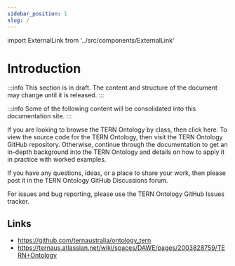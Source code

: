 ```yaml
---
sidebar_position: 1
slug: /
---
```


import ExternalLink from '../src/components/ExternalLink'

# Introduction

:::info
This section is in draft. The content and structure of the document may change until it is released.
:::

:::info
Some of the following content will be consolidated into this documentation site.
:::

If you are looking to browse the TERN Ontology by class, then click <ExternalLink href="/viewers/tern-ontology">here</ExternalLink>. To view the source code for the TERN Ontology, then visit the <ExternalLink href="https://github.com/ternaustralia/ontology_tern">TERN Ontology GitHub repository</ExternalLink>. Otherwise, continue through the documentation to get an in-depth background into the TERN Ontology and details on how to apply it in practice with worked examples.

If you have any questions, ideas, or a place to share your work, then please post it in the <ExternalLink href="https://github.com/ternaustralia/ontology_tern/discussions">TERN Ontology GitHub Discussions forum</ExternalLink>.

For issues and bug reporting, please use the <ExternalLink href="https://github.com/ternaustralia/ontology_tern/issues">TERN Ontology GitHub Issues tracker</ExternalLink>.

## Links

- https://github.com/ternaustralia/ontology_tern
- https://ternaus.atlassian.net/wiki/spaces/DAWE/pages/2003828759/TERN+Ontology
